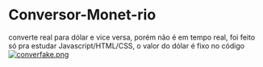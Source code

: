 # Conversor-Monet-rio
converte real para dólar e vice versa, porém não é em tempo real, foi feito só pra estudar Javascript/HTML/CSS, o valor do dólar é fixo no código
[![converfake.png](https://i.postimg.cc/0yrCV74q/converfake.png)](https://postimg.cc/k2384R9j)
